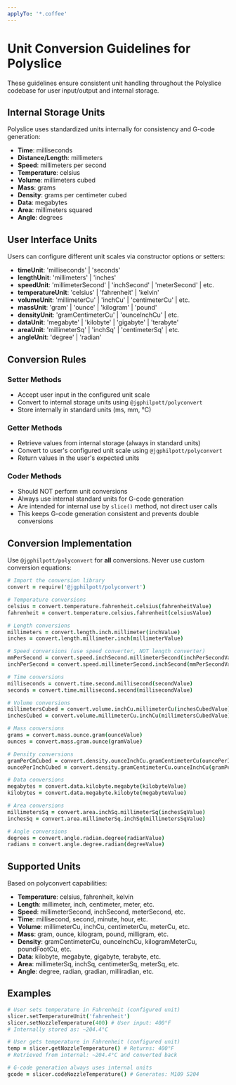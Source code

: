 ```yaml
---
applyTo: '*.coffee'
---
```


# Unit Conversion Guidelines for Polyslice

These guidelines ensure consistent unit handling throughout the Polyslice codebase for user input/output and internal storage.

## Internal Storage Units

Polyslice uses standardized units internally for consistency and G-code generation:

- **Time**: milliseconds
- **Distance/Length**: millimeters  
- **Speed**: millimeters per second
- **Temperature**: celsius
- **Volume**: millimeters cubed
- **Mass**: grams
- **Density**: grams per centimeter cubed
- **Data**: megabytes
- **Area**: millimeters squared
- **Angle**: degrees

## User Interface Units

Users can configure different unit scales via constructor options or setters:

- **timeUnit**: 'milliseconds' | 'seconds'
- **lengthUnit**: 'millimeters' | 'inches' 
- **speedUnit**: 'millimeterSecond' | 'inchSecond' | 'meterSecond' | etc.
- **temperatureUnit**: 'celsius' | 'fahrenheit' | 'kelvin'
- **volumeUnit**: 'millimeterCu' | 'inchCu' | 'centimeterCu' | etc.
- **massUnit**: 'gram' | 'ounce' | 'kilogram' | 'pound'
- **densityUnit**: 'gramCentimeterCu' | 'ounceInchCu' | etc.
- **dataUnit**: 'megabyte' | 'kilobyte' | 'gigabyte' | 'terabyte'
- **areaUnit**: 'millimeterSq' | 'inchSq' | 'centimeterSq' | etc.
- **angleUnit**: 'degree' | 'radian'

## Conversion Rules

### Setter Methods
- Accept user input in the configured unit scale
- Convert to internal storage units using `@jgphilpott/polyconvert`
- Store internally in standard units (ms, mm, °C)

### Getter Methods  
- Retrieve values from internal storage (always in standard units)
- Convert to user's configured unit scale using `@jgphilpott/polyconvert`
- Return values in the user's expected units

### Coder Methods
- Should NOT perform unit conversions
- Always use internal standard units for G-code generation
- Are intended for internal use by `slice()` method, not direct user calls
- This keeps G-code generation consistent and prevents double conversions

## Conversion Implementation

Use `@jgphilpott/polyconvert` for **all** conversions. Never use custom conversion equations:

```coffeescript
# Import the conversion library
convert = require('@jgphilpott/polyconvert')

# Temperature conversions
celsius = convert.temperature.fahrenheit.celsius(fahrenheitValue)
fahrenheit = convert.temperature.celsius.fahrenheit(celsiusValue)

# Length conversions  
millimeters = convert.length.inch.millimeter(inchValue)
inches = convert.length.millimeter.inch(millimeterValue)

# Speed conversions (use speed converter, NOT length converter)
mmPerSecond = convert.speed.inchSecond.millimeterSecond(inchPerSecondValue)
inchPerSecond = convert.speed.millimeterSecond.inchSecond(mmPerSecondValue)

# Time conversions
milliseconds = convert.time.second.millisecond(secondValue)  
seconds = convert.time.millisecond.second(millisecondValue)

# Volume conversions
millimetersCubed = convert.volume.inchCu.millimeterCu(inchesCubedValue)
inchesCubed = convert.volume.millimeterCu.inchCu(millimetersCubedValue)

# Mass conversions
grams = convert.mass.ounce.gram(ounceValue)
ounces = convert.mass.gram.ounce(gramValue)

# Density conversions
gramPerCmCubed = convert.density.ounceInchCu.gramCentimeterCu(ouncePerInchCubedValue)
ouncePerInchCubed = convert.density.gramCentimeterCu.ounceInchCu(gramPerCmCubedValue)

# Data conversions
megabytes = convert.data.kilobyte.megabyte(kilobyteValue)
kilobytes = convert.data.megabyte.kilobyte(megabyteValue)

# Area conversions
millimetersSq = convert.area.inchSq.millimeterSq(inchesSqValue)
inchesSq = convert.area.millimeterSq.inchSq(millimetersSqValue)

# Angle conversions
degrees = convert.angle.radian.degree(radianValue)
radians = convert.angle.degree.radian(degreeValue)
```

## Supported Units

Based on polyconvert capabilities:

- **Temperature**: celsius, fahrenheit, kelvin
- **Length**: millimeter, inch, centimeter, meter, etc.
- **Speed**: millimeterSecond, inchSecond, meterSecond, etc.
- **Time**: millisecond, second, minute, hour, etc.
- **Volume**: millimeterCu, inchCu, centimeterCu, meterCu, etc.
- **Mass**: gram, ounce, kilogram, pound, milligram, etc.
- **Density**: gramCentimeterCu, ounceInchCu, kilogramMeterCu, poundFootCu, etc.
- **Data**: kilobyte, megabyte, gigabyte, terabyte, etc.
- **Area**: millimeterSq, inchSq, centimeterSq, meterSq, etc.
- **Angle**: degree, radian, gradian, milliradian, etc.

## Examples

```coffeescript
# User sets temperature in Fahrenheit (configured unit)
slicer.setTemperatureUnit('fahrenheit')
slicer.setNozzleTemperature(400) # User input: 400°F
# Internally stored as: ~204.4°C

# User gets temperature in Fahrenheit (configured unit) 
temp = slicer.getNozzleTemperature() # Returns: 400°F
# Retrieved from internal: ~204.4°C and converted back

# G-code generation always uses internal units
gcode = slicer.codeNozzleTemperature() # Generates: M109 S204
```